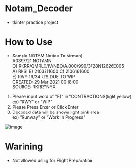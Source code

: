 # Notam_Decoder
 * tkinter practice project

# How to Use
 * Sample NOTAM(Notice To Airmen)  
 A0397/21 NOTAMN   
 Q) RKRR/QMRLC/IV/NBO/A/000/999/3728N12626E005  
 A) RKSI B) 2103311600 C) 2106161600  
 E) RWY 16/34 U/S DUE TO WIP  
 CREATED: 29 Mar 2021 00:18:00   
 SOURCE: RKRRYNYX  
 
 1. Please input word of "E)" in "CONTRACTIONS(light yellow)  
    ex) "RWY" or "WIP"
 2. Please Press Enter or Click Enter
 3. Decoded data will be shown light pink area  
    ex) "Runway" or "Work In Progress"
   
   ![image](https://user-images.githubusercontent.com/85727063/122013132-d8ee2000-cdf8-11eb-8862-eff705b88d49.png)


   
# Warining
 * Not allowed using for Flight Preparation
